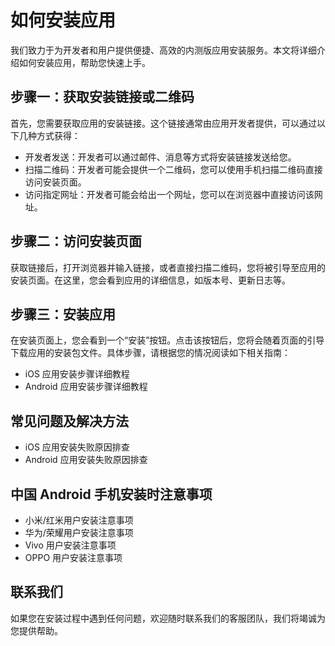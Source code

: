 # 如何安装应用

我们致力于为开发者和用户提供便捷、高效的内测版应用安装服务。本文将详细介绍如何安装应用，帮助您快速上手。

## 步骤一：获取安装链接或二维码

首先，您需要获取应用的安装链接。这个链接通常由应用开发者提供，可以通过以下几种方式获得：
- 开发者发送：开发者可以通过邮件、消息等方式将安装链接发送给您。
- 扫描二维码：开发者可能会提供一个二维码，您可以使用手机扫描二维码直接访问安装页面。
- 访问指定网址：开发者可能会给出一个网址，您可以在浏览器中直接访问该网址。

## 步骤二：访问安装页面

获取链接后，打开浏览器并输入链接，或者直接扫描二维码，您将被引导至应用的安装页面。在这里，您会看到应用的详细信息，如版本号、更新日志等。

## 步骤三：安装应用

在安装页面上，您会看到一个“安装”按钮。点击该按钮后，您将会随着页面的引导下载应用的安装包文件。具体步骤，请根据您的情况阅读如下相关指南：

- iOS 应用安装步骤详细教程
- Android 应用安装步骤详细教程

## 常见问题及解决方法

- iOS 应用安装失败原因排查
- Android 应用安装失败原因排查

## 中国 Android 手机安装时注意事项

- 小米/红米用户安装注意事项
- 华为/荣耀用户安装注意事项
- Vivo 用户安装注意事项
- OPPO 用户安装注意事项

## 联系我们

如果您在安装过程中遇到任何问题，欢迎随时联系我们的客服团队，我们将竭诚为您提供帮助。
